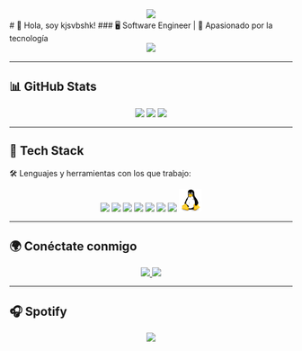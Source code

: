 
<div align="center">
  <img height="150" src="https://i.pinimg.com/originals/57/61/5b/57615b8c0092a66c1d4058b1692955cc.gif"  />
</div>
# 👋 Hola, soy kjsvbshk!  
### 🖥️ Software Engineer | 🚀 Apasionado por la tecnología  

<div align="center">
  <img src="https://i.pinimg.com/originals/57/61/5b/57615b8c0092a66c1d4058b1692955cc.gif" height="150"/>
</div>

---

## 📊 GitHub Stats  
<div align="center">
  <img src="https://github-readme-stats.vercel.app/api?username=kjsvbshk&show_icons=true&theme=discord_old_blurple&count_private=true&hide_border=false" height="150" />
  <img src="https://streak-stats.demolab.com?user=kjsvbshk&theme=discord_old_blurple&hide_border=true&border_radius=5" height="150" />
  <img src="https://github-readme-stats.vercel.app/api/top-langs/?username=kjsvbshk&layout=compact&theme=discord_old_blurple&hide_border=true" height="150" />
</div>

---

## 🚀 Tech Stack  
🛠️ Lenguajes y herramientas con los que trabajo:  

<div align="center">
  <img src="https://cdn.jsdelivr.net/gh/devicons/devicon/icons/java/java-original.svg" height="40"/>
  <img src="https://cdn.jsdelivr.net/gh/devicons/devicon/icons/javascript/javascript-original.svg" height="40"/>
  <img src="https://cdn.jsdelivr.net/gh/devicons/devicon/icons/react/react-original.svg" height="40"/>
  <img src="https://cdn.jsdelivr.net/gh/devicons/devicon/icons/python/python-original.svg" height="40"/>
  <img src="https://cdn.jsdelivr.net/gh/devicons/devicon/icons/docker/docker-original.svg" height="40"/>
  <img src="https://cdn.jsdelivr.net/gh/devicons/devicon/icons/nodejs/nodejs-original.svg" height="40"/>
  <img src="https://cdn.jsdelivr.net/gh/devicons/devicon/icons/git/git-original.svg" height="40"/>
  <img src="https://raw.githubusercontent.com/devicons/devicon/master/icons/linux/linux-original.svg" height="40"/>
</div>

---

## 🌍 Conéctate conmigo  

<div align="center">
  <a href="https://www.linkedin.com/in/kjsvbshk" target="_blank">
    <img src="https://raw.githubusercontent.com/maurodesouza/profile-readme-generator/master/src/assets/icons/social/linkedin/default.svg" width="40" />
  </a>
  <a href="https://discord.com/users/kjsvbshk" target="_blank">
    <img src="https://raw.githubusercontent.com/maurodesouza/profile-readme-generator/master/src/assets/icons/social/discord/default.svg" width="40" />
  </a>
</div>

---

## 🎧 Spotify  
<div align="center">
  <a href="https://open.spotify.com/user/31p3svvalswbtyzc32mlu7kxye6y">
    <img src="https://spotify-recently-played-readme.vercel.app/api?user=31p3svvalswbtyzc32mlu7kxye6y&count=5&unique=false"/>
  </a>
</div>

